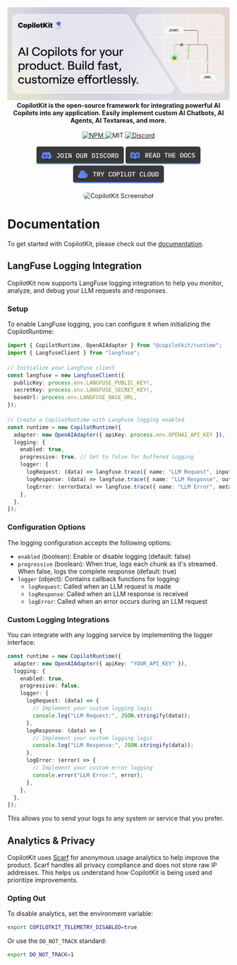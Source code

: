 <div align="center">
  <a href="https://copilotkit.ai" target="_blank">
    <img src="https://github.com/copilotkit/copilotkit/raw/main/assets/banner.png" alt="CopilotKit Logo">
  </a>

  <br/>

  <strong>
    CopilotKit is the open-source framework for integrating powerful AI Copilots into any application. Easily implement custom AI Chatbots, AI Agents, AI Textareas, and more.
  </strong>
</div>

<br/>

<div align="center">
  <a href="https://www.npmjs.com/package/@copilotkit/react-core" target="_blank">
    <img src="https://img.shields.io/npm/v/%40copilotkit%2Freact-core?logo=npm&logoColor=%23FFFFFF&label=Version&color=%236963ff" alt="NPM">
  </a>
  <img src="https://img.shields.io/github/license/copilotkit/copilotkit?color=%236963ff&label=License" alt="MIT">
  <a href="https://discord.gg/6dffbvGU3D" target="_blank">
    <img src="https://img.shields.io/discord/1122926057641742418?logo=discord&logoColor=%23FFFFFF&label=Discord&color=%236963ff" alt="Discord">
  </a>
</div>
<br/>

<div align="center">
  <a href="https://discord.gg/6dffbvGU3D?ref=github_readme" target="_blank">
    <img src="https://github.com/copilotkit/copilotkit/raw/main/assets/btn_discord.png" alt="CopilotKit Discord" height="40px">
  </a>
  <a href="https://docs.copilotkit.ai?ref=github_readme" target="_blank">
    <img src="https://github.com/copilotkit/copilotkit/raw/main/assets/btn_docs.png" alt="CopilotKit GitHub" height="40px">
  </a>
  <a href="https://cloud.copilotkit.ai?ref=github_readme" target="_blank">
    <img src="https://github.com/copilotkit/copilotkit/raw/main/assets/btn_cloud.png" alt="CopilotKit GitHub" height="40px">
  </a>
</div>

<br />

<div align="center">
  <img src="https://github.com/CopilotKit/CopilotKit/raw/main/assets/animated-banner.gif" alt="CopilotKit Screenshot" style="border-radius: 15px;" />
</div>

# Documentation

To get started with CopilotKit, please check out the [documentation](https://docs.copilotkit.ai).

## LangFuse Logging Integration

CopilotKit now supports LangFuse logging integration to help you monitor, analyze, and debug your LLM requests and responses.

### Setup

To enable LangFuse logging, you can configure it when initializing the CopilotRuntime:

```typescript
import { CopilotRuntime, OpenAIAdapter } from "@copilotkit/runtime";
import { LangfuseClient } from "langfuse";

// Initialize your LangFuse client
const langfuse = new LangfuseClient({
  publicKey: process.env.LANGFUSE_PUBLIC_KEY!,
  secretKey: process.env.LANGFUSE_SECRET_KEY!,
  baseUrl: process.env.LANGFUSE_BASE_URL,
});

// Create a CopilotRuntime with LangFuse logging enabled
const runtime = new CopilotRuntime({
  adapter: new OpenAIAdapter({ apiKey: process.env.OPENAI_API_KEY }),
  logging: {
    enabled: true,
    progressive: true, // Set to false for buffered logging
    logger: {
      logRequest: (data) => langfuse.trace({ name: "LLM Request", input: data }),
      logResponse: (data) => langfuse.trace({ name: "LLM Response", output: data }),
      logError: (errorData) => langfuse.trace({ name: "LLM Error", metadata: errorData }),
    },
  },
});
```

### Configuration Options

The logging configuration accepts the following options:

- `enabled` (boolean): Enable or disable logging (default: false)
- `progressive` (boolean): When true, logs each chunk as it's streamed. When false, logs the complete response (default: true)
- `logger` (object): Contains callback functions for logging:
  - `logRequest`: Called when an LLM request is made
  - `logResponse`: Called when an LLM response is received
  - `logError`: Called when an error occurs during an LLM request

### Custom Logging Integrations

You can integrate with any logging service by implementing the logger interface:

```typescript
const runtime = new CopilotRuntime({
  adapter: new OpenAIAdapter({ apiKey: "YOUR_API_KEY" }),
  logging: {
    enabled: true,
    progressive: false,
    logger: {
      logRequest: (data) => {
        // Implement your custom logging logic
        console.log("LLM Request:", JSON.stringify(data));
      },
      logResponse: (data) => {
        // Implement your custom logging logic
        console.log("LLM Response:", JSON.stringify(data));
      },
      logError: (error) => {
        // Implement your custom error logging
        console.error("LLM Error:", error);
      },
    },
  },
});
```

This allows you to send your logs to any system or service that you prefer.

## Analytics & Privacy

CopilotKit uses [Scarf](https://scarf.sh) for anonymous usage analytics to help improve the product. Scarf handles all privacy compliance and does not store raw IP addresses. This helps us understand how CopilotKit is being used and prioritize improvements.

### Opting Out

To disable analytics, set the environment variable:

```bash
export COPILOTKIT_TELEMETRY_DISABLED=true
```

Or use the `DO_NOT_TRACK` standard:

```bash
export DO_NOT_TRACK=1
```
